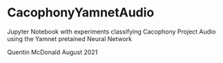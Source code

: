 # CacophonyYamnetAudio
 
Jupyter Notebook with experiments classifying Cacophony Project Audio using the Yamnet 
pretained Neural Network

Quentin McDonald
August 2021